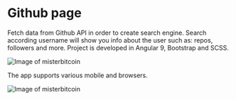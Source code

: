 # Github page

Fetch data from Github API in order to create search engine. Search according username will show you info about the user such as: repos, followers and more.
Project is developed in Angular 9, Bootstrap and SCSS.

![Image of misterbitcoin](https://i.ibb.co/d6946S0/Untitled1.png)

The app supports various mobile and browsers.

![Image of misterbitcoin](https://i.ibb.co/SBf7fpr/Untitled2.png)



